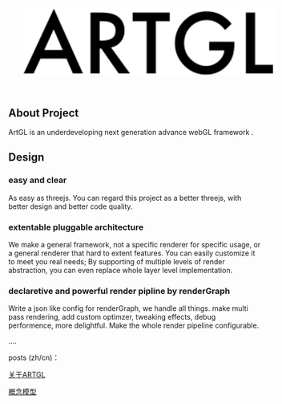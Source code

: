 
<img src="./logo.svg" 
style="margin:30px; width: 500px"></img>

## About Project

ArtGL is an underdeveloping next generation advance webGL framework .

## Design

### easy and clear

As easy as threejs. You can regard this project as a better threejs, with better design and better code quality.

### extentable pluggable architecture

We make a general framework, not a specific renderer for specific usage, or a general renderer that hard to extent features. You can easily customize it to meet you real needs; By supporting of multiple levels of render abstraction, you can even replace whole layer level implementation.

### declaretive and powerful render pipline by renderGraph

Write a json like config for renderGraph, we handle all things. make multi pass rendering, add custom optimzer, tweaking effects, debug performence, more delightful. Make the whole render pipeline configurable.

....

posts (zh/cn)：

[关于ARTGL](./design/about.md)

[概念模型](./design/concept.md)
